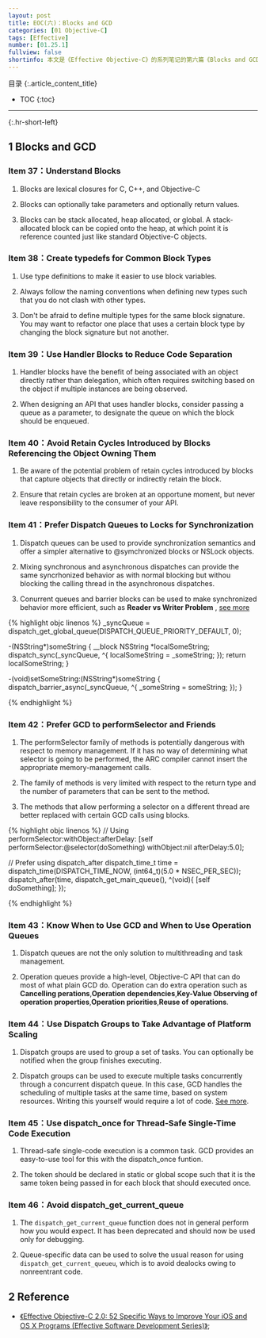 ```yaml
---
layout: post
title: EOC(六)：Blocks and GCD
categories: [01 Objective-C]
tags: [Effective]
number: [01.25.1]
fullview: false
shortinfo: 本文是《Effective Objective-C》的系列笔记的第六篇《Blocks and GCD》，对应书本的第六章。
---
```

目录
{:.article_content_title}


* TOC
{:toc}

---
{:.hr-short-left}

## 1 Blocks and GCD ##

### Item 37：Understand Blocks ###

1. Blocks are lexical closures for C, C++, and Objective-C

2. Blocks can optionally take parameters and optionally return values.

3. Blocks can be stack allocated, heap allocated, or global. A stack-allocated block can be copied onto the heap, at which point it is reference counted just like standard Objective-C objects.

### Item 38：Create typedefs for Common Block Types ###

1. Use type definitions to make it easier to use block variables.

2. Always follow the naming conventions when defining new types such that you do not clash with other types.

3. Don't be afraid to define multiple types for the same block signature. You may want to refactor one  place that uses a certain block type by changing the block signature but not another.



### Item 39：Use Handler Blocks to Reduce Code Separation ###

1. Handler blocks have the benefit of being associated with an object directly rather than delegation, which often requires switching based on the object if multiple instances are being observed.

2. When designing an API that uses handler blocks, consider passing a queue as a parameter, to designate the queue on which the block should be enqueued.

### Item 40：Avoid Retain Cycles Introduced by Blocks Referencing the Object Owning Them ###

1. Be aware of the potential problem of retain cycles introduced by blocks that capture objects that directly or indirectly retain the block.

2. Ensure that retain cycles are broken at an opportune moment, but never leave responsibility to the consumer of your API.


### Item 41：Prefer Dispatch Queues to Locks for Synchronization ###


1. Dispatch queues can be used to provide synchronization semantics and offer a simpler alternative to @symchronized blocks or NSLock objects.


2. Mixing synchronous and asynchronous dispatches can provide the same syncrhonized behavior as with normal blocking but withou blocking the calling thread in the asynchronous dispatches.


3. Conurrent queues and barrier blocks can be used to make synchronized behavior more efficient, such as **Reader vs Writer Problem** , [see more]({{site.baseurl}}/01%20objective-c/2016/04/03/OC-Concurrency(二)_GCD-part-I_用法详解.html#using-dispatch-barriers) 



{% highlight objc linenos %}
_syncQueue = dispatch_get_global_queue(DISPATCH_QUEUE_PRIORITY_DEFAULT, 0);

-(NSString*)someString {
	__block NSString *localSomeString; 
	dispatch_sync(_syncQueue, ^{
		localSomeString = _someString; });
	return localSomeString; 
}

-(void)setSomeString:(NSString*)someString { 	
	dispatch_barrier_async(_syncQueue, ^{
		_someString = someString; });
}

{% endhighlight %}


### Item 42：Prefer GCD to performSelector and Friends ###

1. The performSelector family of methods is potentially dangerous with respect to memory management. If it has no way of determining what selector is going to be performed, the ARC compiler cannot insert the appropriate memory-management calls.

2. The family of methods is very limited with respect to the return type and the number of parameters that can be sent to the method.

3. The methods that allow performing a selector on a different thread are better replaced with certain GCD calls using blocks.

{% highlight objc linenos %}
// Using performSelector:withObject:afterDelay:
[self performSelector:@selector(doSomething) withObject:nil afterDelay:5.0];

// Prefer using dispatch_after
dispatch_time_t time = dispatch_time(DISPATCH_TIME_NOW, (int64_t)(5.0 * NSEC_PER_SEC)); 
dispatch_after(time, dispatch_get_main_queue(), ^(void){
	[self doSomething]; 
});

{% endhighlight %}

### Item 43：Know When to Use GCD and When to Use Operation Queues ###

1. Dispatch queues are not the only solution to multithreading and task management.

2. Operation queues provide a high-level, Objective-C API that can do most of what plain GCD do. Operation can do extra operation such as **Cancelling perations**,**Operation dependencies**,**Key-Value Observing of operation properties**,**Operation priorities**,**Reuse of operations**.

### Item 44：Use Dispatch Groups to Take Advantage of Platform Scaling ###

1. Dispatch groups are used to group a set of tasks. You can optionally be notified when the group finishes executing.

2. Dispatch groups can be used to execute multiple tasks concurrently through a concurrent dispatch queue. In this case, GCD handles the scheduling of multiple tasks at the same time, based on system resources. Writing this yourself would require a lot of code. [See more]({{site.baseurl}}/01%20objective-c/2016/04/03/OC-Concurrency(二)_GCD-part-I_用法详解.html#using-dispatch-barriers).

### Item 45：Use dispatch_once for Thread-Safe Single-Time Code Execution ###

1. Thread-safe single-code execution is a common task. GCD provides an easy-to-use tool for this with the dispatch_once funtion.

2. The token should be declared in static or global scope such that it is the same token being passed in for each block that should executed once.

### Item 46：Avoid dispatch_get_current_queue ###

1. The ``dispatch_get_current_queue`` function does not in general perform how you would expect. It has been deprecated and should now be used only for debugging.

2. Queue-specific data can be used to solve the usual reason for using ``dispatch_get_current_queueu``, which is to avoid dealocks owing to nonreentrant code.



## 2 Reference ##

- [《Effective Objective-C 2.0: 52 Specific Ways to Improve Your iOS and OS X Programs (Effective Software Development Series)》](https://www.amazon.com/Effective-Objective-C-2-0-Specific-Development/dp/0321917014);

